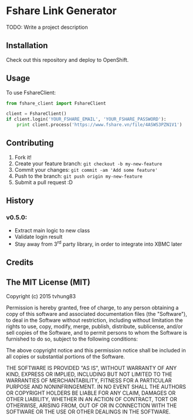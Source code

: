 # Fshare Link Generator

TODO: Write a project description

## Installation

Check out this repository and deploy to OpenShift.

## Usage

To use FshareClient:

```python
from fshare_client import FshareClient

client = FshareClient()
if client.login('YOUR_FSHARE_EMAIL', 'YOUR_FSHARE_PASSWORD'):
	print client.process('https://www.fshare.vn/file/4ASWS3PZN1V1')
```

## Contributing

1. Fork it!
2. Create your feature branch: `git checkout -b my-new-feature`
3. Commit your changes: `git commit -am 'Add some feature'`
4. Push to the branch: `git push origin my-new-feature`
5. Submit a pull request :D

## History

### v0.5.0:
* Extract main logic to new class
* Validate login result
* Stay away from 3<sup>rd</sup> party library, in order to integrate into XBMC later

## Credits

## The MIT License (MIT)

Copyright (c) 2015 tvhung83

Permission is hereby granted, free of charge, to any person obtaining a copy
of this software and associated documentation files (the "Software"), to deal
in the Software without restriction, including without limitation the rights
to use, copy, modify, merge, publish, distribute, sublicense, and/or sell
copies of the Software, and to permit persons to whom the Software is
furnished to do so, subject to the following conditions:

The above copyright notice and this permission notice shall be included in
all copies or substantial portions of the Software.

THE SOFTWARE IS PROVIDED "AS IS", WITHOUT WARRANTY OF ANY KIND, EXPRESS OR
IMPLIED, INCLUDING BUT NOT LIMITED TO THE WARRANTIES OF MERCHANTABILITY,
FITNESS FOR A PARTICULAR PURPOSE AND NONINFRINGEMENT. IN NO EVENT SHALL THE
AUTHORS OR COPYRIGHT HOLDERS BE LIABLE FOR ANY CLAIM, DAMAGES OR OTHER
LIABILITY, WHETHER IN AN ACTION OF CONTRACT, TORT OR OTHERWISE, ARISING FROM,
OUT OF OR IN CONNECTION WITH THE SOFTWARE OR THE USE OR OTHER DEALINGS IN
THE SOFTWARE.